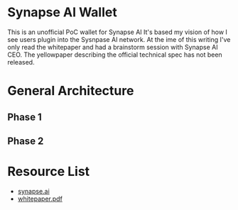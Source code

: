 # Synapse AI Wallet
This is an unofficial PoC wallet for Synapse AI
It's based my vision of how I see users plugin into the Sysnpase AI network.
At the ime of this writing I've only read the whitepaper and had a brainstorm session with Synapse AI CEO.
The yellowpaper describing the official technical spec has not been released.

# General Architecture
## Phase 1

## Phase 2


# Resource List
* [synapse.ai](https://synapse.ai/ "https://synapse.ai/")
* [whitepaper.pdf](https://s3.amazonaws.com/synapseai/whitepaper/whitepaper.pdf)
